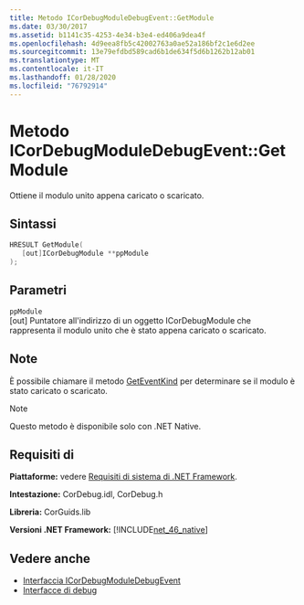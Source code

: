 ```yaml
---
title: Metodo ICorDebugModuleDebugEvent::GetModule
ms.date: 03/30/2017
ms.assetid: b1141c35-4253-4e34-b3e4-ed406a9dea4f
ms.openlocfilehash: 4d9eea8fb5c42002763a0ae52a186bf2c1e6d2ee
ms.sourcegitcommit: 13e79efdbd589cad6b1de634f5d6b1262b12ab01
ms.translationtype: MT
ms.contentlocale: it-IT
ms.lasthandoff: 01/28/2020
ms.locfileid: "76792914"
---
```

# <a name="icordebugmoduledebugeventgetmodule-method"></a>Metodo ICorDebugModuleDebugEvent::GetModule
Ottiene il modulo unito appena caricato o scaricato.  
  
## <a name="syntax"></a>Sintassi  
  
```cpp  
HRESULT GetModule(  
   [out]ICorDebugModule **ppModule  
);  
```  
  
## <a name="parameters"></a>Parametri  
 `ppModule`  
 [out] Puntatore all'indirizzo di un oggetto ICorDebugModule che rappresenta il modulo unito che è stato appena caricato o scaricato.  
  
## <a name="remarks"></a>Note  
 È possibile chiamare il metodo [GetEventKind](icordebugdebugevent-geteventkind-method.md) per determinare se il modulo è stato caricato o scaricato.  
  
> [!NOTE]
> Questo metodo è disponibile solo con .NET Native.  
  
## <a name="requirements"></a>Requisiti di  
 **Piattaforme:** vedere [Requisiti di sistema di .NET Framework](../../../../docs/framework/get-started/system-requirements.md).  
  
 **Intestazione:** CorDebug.idl, CorDebug.h  
  
 **Libreria:** CorGuids.lib  
  
 **Versioni .NET Framework:** [!INCLUDE[net_46_native](../../../../includes/net-46-native-md.md)]  
  
## <a name="see-also"></a>Vedere anche

- [Interfaccia ICorDebugModuleDebugEvent](icordebugmoduledebugevent-interface.md)
- [Interfacce di debug](debugging-interfaces.md)
